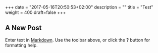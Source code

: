 +++
date = "2017-05-16T20:50:53+02:00"
description = ""
title = "Test"
weight = 400
draft=false
+++

## A New Post

Enter text in [Markdown](http://daringfireball.net/projects/markdown/). Use the toolbar above, or click the **?** button for formatting help.

